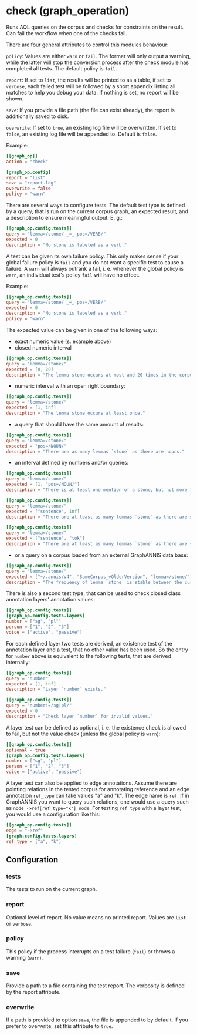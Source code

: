 # check (graph_operation)

Runs AQL queries on the corpus and checks for constraints on the result.
Can fail the workflow when one of the checks fail.

There are four general attributes to control this modules behaviour:

`policy`: Values are either `warn` or `fail`. The former will only output
a warning, while the latter will stop the conversion process after the
check module has completed all tests. The default policy is `fail`.

`report`: If set to `list`, the results will be printed to as a table, if
set to `verbose`, each failed test will be followed by a short appendix
listing all matches to help you debug your data. If nothing is set, no report
will be shown.

`save`: If you provide a file path (the file can exist already), the report
is additionally saved to disk.

`overwrite`: If set to `true`, an existing log file will be overwritten. If set
to `false`, an existing log file will be appended to. Default is `false`.

Example:

```toml
[[graph_op]]
action = "check"

[graph_op.config]
report = "list"
save = "report.log"
overwrite = false
policy = "warn"
```

There are several ways to configure tests. The default test type is defined
by a query, that is run on the current corpus graph, an expected result, and
a description to ensure meaningful output. E. g.:

```toml
[[graph_op.config.tests]]
query = "lemma=/stone/ _=_ pos=/VERB/"
expected = 0
description = "No stone is labeled as a verb."
```
A test can be given its own failure policy. This only makes sense if your global
failure policy is `fail` and you do not want a specific test to cause a failure.
A `warn` will always outrank a fail, i. e. whenever the global policy is `warn`,
an individual test's policy `fail` will have no effect.

Example:

```toml
[[graph_op.config.tests]]
query = "lemma=/stone/ _=_ pos=/VERB/"
expected = 0
description = "No stone is labeled as a verb."
policy = "warn"
```

The expected value can be given in one of the following ways:

+ exact numeric value (s. example above)
+ closed numeric interval

```toml
[[graph_op.config.tests]]
query = "lemma=/stone/"
expected = [0, 20]
description = "The lemma stone occurs at most and 20 times in the corpus"
```

+ numeric interval with an open right boundary:

```toml
[[graph_op.config.tests]]
query = "lemma=/stone/"
expected = [1, inf]
description = "The lemma stone occurs at least once."
```

+ a query that should have the same amount of results:

```toml
[[graph_op.config.tests]]
query = "lemma=/stone/"
expected = "pos=/NOUN/"
description = "There are as many lemmas `stone` as there are nouns."
```

+ an interval defined by numbers and/or queries:

```toml
[[graph_op.config.tests]]
query = "lemma=/stone/"
expected = [1, "pos=/NOUN/"]
description = "There is at least one mention of a stone, but not more than there are nouns."
```

```toml
[[graph_op.config.tests]]
query = "lemma=/stone/"
expected = ["sentence", inf]
description = "There are at least as many lemmas `stone` as there are sentences."
```

```toml
[[graph_op.config.tests]]
query = "lemma=/stone/"
expected = ["sentence", "tok"]
description = "There are at least as many lemmas `stone` as there are sentences, at most as there are tokens."
```

+ or a query on a corpus loaded from an external GraphANNIS data base:

```toml
[[graph_op.config.tests]]
query = "lemma=/stone/"
expected = ["~/.annis/v4", "SameCorpus_vOlderVersion", "lemma=/stone/"]
description = "The frequency of lemma `stone` is stable between the current graph and the previous version."
```

There is also a second test type, that can be used to check closed class annotation layers' annotation values:

```toml
[[graph_op.config.tests]]
[graph_op.config.tests.layers]
number = ["sg", "pl"]
person = ["1", "2", "3"]
voice = ["active", "passive"]
```

For each defined layer two tests are derived, an existence test of the annotation
layer and a test, that no other value has been used. So the entry for `number`
above is equivalent to the following tests, that are derived internally:

```toml
[[graph_op.config.tests]]
query = "number"
expected = [1, inf]
description = "Layer `number` exists."

[[graph_op.config.tests]]
query = "number!=/sg|pl/"
expected = 0
description = "Check layer `number` for invalid values."
```

A layer test can be defined as optional, i. e. the existence check is
allowed to fail, but not the value check (unless the global policy is `warn`):

```toml
[[graph_op.config.tests]]
optional = true
[graph_op.config.tests.layers]
number = ["sg", "pl"]
person = ["1", "2", "3"]
voice = ["active", "passive"]
```

A layer test can also be applied to edge annotations. Assume there are
pointing relations in the tested corpus for annotating reference and
an edge annotation `ref_type` can take values "a" and "k". The edge
name is `ref`. If in GraphANNIS you want to query such relations, one
would use a query such as `node ->ref[ref_type="k"] node`. For testing
`ref_type` with a layer test, you would use a configuration like this:

```toml
[[graph_op.config.tests]]
edge = "->ref"
[graph.config.tests.layers]
ref_type = ["a", "k"]
```


## Configuration

###  tests

The tests to run on the current graph.

###  report

Optional level of report. No value means no printed report. Values are `list` or `verbose`.

###  policy

This policy if the process interrupts on a test failure (`fail`) or throws a warning (`warn`).

###  save

Provide a path to a file containing the test report. The verbosity is defined by the report attribute.

###  overwrite

If a path is provided to option `save`, the file is appended to by default. If you prefer to overwrite,
set this attribute to `true`.

